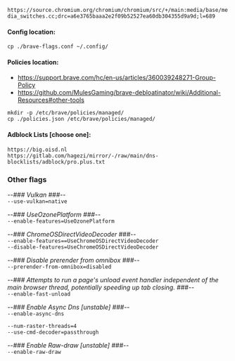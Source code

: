```https://source.chromium.org/chromium/chromium/src/+/main:media/base/media_switches.cc;drc=a6e3765baaa2e2f09b52527ea60db304355d9a9d;l=689```

#### Config location:
```cp ./brave-flags.conf ~/.config/```

#### Policies location:  
- https://support.brave.com/hc/en-us/articles/360039248271-Group-Policy  
- https://github.com/MulesGaming/brave-debloatinator/wiki/Additional-Resources#other-tools

```
mkdir -p /etc/brave/policies/managed/
cp ./policies.json /etc/brave/policies/managed/
```

#### Adblock Lists [choose one]:  
```https://big.oisd.nl```  
```https://gitlab.com/hagezi/mirror/-/raw/main/dns-blocklists/adblock/pro.plus.txt```

### Other flags  
_--### Vulkan ###--_  
```--use-vulkan=native```  

_--### UseOzonePlatform ###--_  
```--enable-features=UseOzonePlatform```

_--### ChromeOSDirectVideoDecoder ###--_  
```--enable-features==UseChromeOSDirectVideoDecoder```  
```--disable-features=UseChromeOSDirectVideoDecoder```

_--### Disable prerender from omnibox ###--_  
```--prerender-from-omnibox=disabled```  
  
_--### Attempts to run a page's unload event handler independent of the main browser thread, potentially speeding up tab closing. ###--_  
```--enable-fast-unload```

_--### Enable Async Dns [unstable] ###--_  
```--enable-async-dns```  

```--num-raster-threads=4```  
```--use-cmd-decoder=passthrough```  

_--### Enable Raw-draw [unstable] ###--_  
```--enable-raw-draw```  
